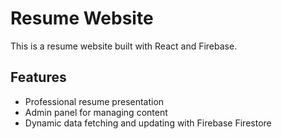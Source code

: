 # Resume Website

This is a resume website built with React and Firebase.

## Features

- Professional resume presentation
- Admin panel for managing content
- Dynamic data fetching and updating with Firebase Firestore
